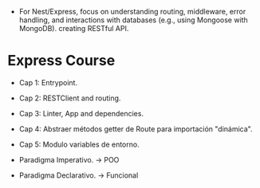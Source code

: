 - For Nest/Express, focus on understanding routing, middleware, error handling, and interactions with databases (e.g., using Mongoose with MongoDB). creating RESTful API.

# Express Course

- Cap 1: Entrypoint.
- Cap 2: RESTClient and routing.
- Cap 3: Linter, App and dependencies.
- Cap 4: Abstraer métodos getter de Route para importación "dinámica".
- Cap 5: Modulo variables de entorno.





- Paradigma Imperativo. -> POO
- Paradigma Declarativo. -> Funcional